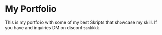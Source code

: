# My Portfolio
This is my portfolio with some of my best Skripts that showcase my skill. If you have and inquiries DM on discord `tankkkk.`
